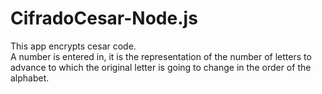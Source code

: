 # CifradoCesar-Node.js
This app encrypts cesar code. 
<br>
A number is entered in, it is the representation of the number of letters to advance to which the original letter is going to change in the order of the alphabet.
